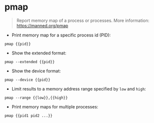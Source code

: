 # pmap

> Report memory map of a process or processes.
> More information: <https://manned.org/pmap>

- Print memory map for a specific process id (PID):

`pmap {{pid}}`

- Show the extended format:

`pmap --extended {{pid}}`

- Show the device format:

`pmap --device {{pid}}`

- Limit results to a memory address range specified by `low` and `high`:

`pmap --range {{low}},{{high}}`

- Print memory maps for multiple processes:

`pmap {{pid1 pid2 ...}}`
